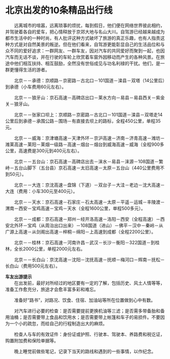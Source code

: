 # 北京出发的10条精品出行线  

&emsp;&emsp;远离城市的喧嚣，远离琐事的烦扰，每到假日，他们便在网络世界彼此相约，并驾驶着各自的爱车，把心情释放于京郊大地与名山大川。自驾游已经越来越成为都市生活中的一种时尚，有人批评这种方式破坏了旅游的真正乐趣，也有人指责这种方式是对自然美景的叛逆。但在他们看来，自驾游更能彰显自己的生活品位和与众不同的爱好追求：一群网友、一群车友，因对汽车的共同爱好而聚到一起，也因汽车而无话不谈，并在行驶的车轮上欣赏着车窗外因移动而产生的各种风景。在旅途中他们相互扶持、相互鼓励，全然没有世俗成见与功名利禄的干扰。他们，是一群更懂得生活的游者。  

&emsp;&emsp;北京－－承德：京顺路－京密路－古北口－101国道－滦县－双塔（14公里后）到承德（小车费用60元左右）。  

&emsp;&emsp;北京－－狼牙山：京石高速－高碑店出口－莱水方向－易县－易县西关－紫金关－狼牙山。  

&emsp;&emsp;北京－－张家口坝上：京顺路－京密路－古北口－101国道－滦县－双塔走14公里后到承德－承围公路－围场－有直接去坝上的路标，全程450公里，单程35元。  

&emsp;&emsp;北京－－威海：京津塘高速－天津外环－京沪高速－济南－济青高速－潍坊－潍莱高速－莱阳－莱烟一级路－高速－烟台－烟台到威海高速－威海（全程900多公里，高速费是300元到400元左右）。  

&emsp;&emsp;北京－－五台山：京石高速－高碑店出去－涞水－易县－涞源－108国道－繁峙－五台山脚下（五台县）京石高速－太旧高速－太原－五台山（440公里费用不到50元）。  

&emsp;&emsp;北京－－大连：京沈高速－盘锦（下道）－双台子－大洼－老边－沈大高速－大连（费用：小车300元至400元）。  

&emsp;&emsp;北京－－天水：京石高速－石家庄－石太高速－太原－平遥－运城－丰陵渡－渭南－西安－宝鸡高速－宝鸡－天水（全程1600公里，单程500多元）。  

&emsp;&emsp;北京－－成都：京石高速－郑州－经开洛高速－洛阳－西安（全程高速）－西安北外环－宝鸡（从周治出口出来）－108国道（进山）－佛平－汉中－秦岭－从广源上高速－从剑阁出高速－梓桐－绵阳－上高速到成都（全程2200公里）。  

&emsp;&emsp;北京－－桂林：京石高速－河南许昌－武汉－长沙－衡阳－322国道－到桂林，全长2000公里，单程2000元左右。  

&emsp;&emsp;北京－－长白山：京沈高速－沈阳－沈抚高速－抚顺－梅河口－辉南－抚松－长白山（费用500元左右）。  

**车友出游提示**  
&emsp;&emsp;在出发前，最好对所经过的地区要有一定的了解，包括历史、风土人情等等，准备工作愈充分，旅途才会愈丰富多彩和难忘。  

&emsp;&emsp;准备好“路书”，对路况、饮食、住宿、加油站等所在位置做到心中有数。  

&emsp;&emsp;对汽车进行必要的检查：是否需要提前更换机油等三滤；是否需多带备胎和备用油桶；是否需要带上食品和饮用水；是否需要带上帐篷和车子的易损件。不要因为一个小的疏忽，而给自己的行程制造出大的麻烦。  

&emsp;&emsp;检查人与车的有效证件：身份证或护照、行驶本、驾驶本、养路费和税讫证，购置附加费和保险单据等。  

&emsp;&emsp;晚上睡觉前做些笔记，记录下当天的路线和遇到的一些事情，以作纪念。  